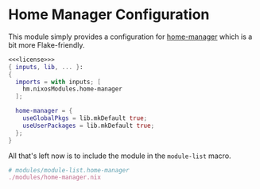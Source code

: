 # Home Manager Configuration
This module simply provides a configuration for [home-manager](https://github.com/nix-community/home-manager) which is a bit more Flake-friendly.
```nix modules/home-manager.nix
<<<license>>>
{ inputs, lib, ... }:
{
  imports = with inputs; [
    hm.nixosModules.home-manager
  ];

  home-manager = {
    useGlobalPkgs = lib.mkDefault true;
    useUserPackages = lib.mkDefault true;
  };
}
```

All that's left now is to include the module in the `module-list` macro.
```nix "modules/module-list" +=
# modules/module-list.home-manager
./modules/home-manager.nix
```
